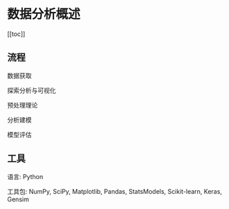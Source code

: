 # 数据分析概述

[[toc]]

## 流程

数据获取

探索分析与可视化

预处理理论

分析建模

模型评估

## 工具

语言: Python

工具包: NumPy, SciPy, Matplotlib, Pandas, StatsModels, Scikit-learn, Keras, Gensim
